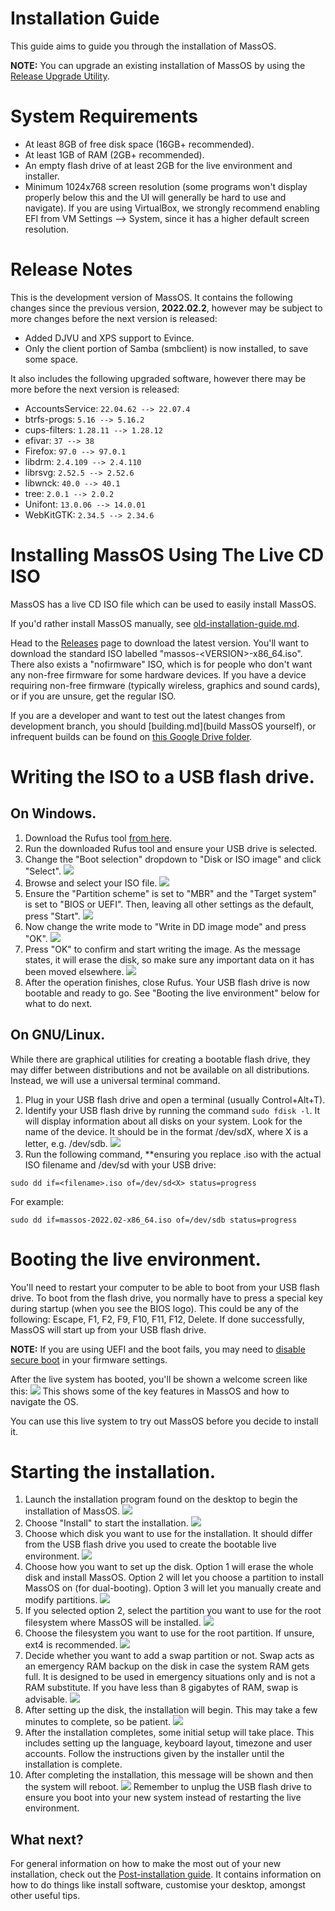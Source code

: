 # Installation Guide
This guide aims to guide you through the installation of MassOS.

**NOTE:** You can upgrade an existing installation of MassOS by using the [Release Upgrade Utility](https://github.com/TheSonicMaster/massos-upgrade).
# System Requirements
- At least 8GB of free disk space (16GB+ recommended).
- At least 1GB of RAM (2GB+ recommended).
- An empty flash drive of at least 2GB for the live environment and installer.
- Minimum 1024x768 screen resolution (some programs won't display properly below this and the UI will generally be hard to use and navigate). If you are using VirtualBox, we strongly recommend enabling EFI from VM Settings --> System, since it has a higher default screen resolution.

# Release Notes
This is the development version of MassOS. It contains the following changes since the previous version, **2022.02.2**, however may be subject to more changes before the next version is released:

- Added DJVU and XPS support to Evince.
- Only the client portion of Samba (smbclient) is now installed, to save some space.

It also includes the following upgraded software, however there may be more before the next version is released:

- AccountsService: `22.04.62 --> 22.07.4`
- btrfs-progs: `5.16 --> 5.16.2`
- cups-filters: `1.28.11 --> 1.28.12`
- efivar: `37 --> 38`
- Firefox: `97.0 --> 97.0.1`
- libdrm: `2.4.109 --> 2.4.110`
- librsvg: `2.52.5 --> 2.52.6`
- libwnck: `40.0 --> 40.1`
- tree: `2.0.1 --> 2.0.2`
- Unifont: `13.0.06 --> 14.0.01`
- WebKitGTK: `2.34.5 --> 2.34.6`

# Installing MassOS Using The Live CD ISO
MassOS has a live CD ISO file which can be used to easily install MassOS.

If you'd rather install MassOS manually, see [old-installation-guide.md](old-installation-guide.md).

Head to the [Releases](https://github.com/MassOS-Linux/MassOS/releases) page to download the latest version. You'll want to download the standard ISO labelled "massos-\<VERSION\>-x86_64.iso". There also exists a "nofirmware" ISO, which is for people who don't want any non-free firmware for some hardware devices. If you have a device requiring non-free firmware (typically wireless, graphics and sound cards), or if you are unsure, get the regular ISO.

If you are a developer and want to test out the latest changes from development branch, you should [building.md](build MassOS yourself), or infrequent builds can be found on [this Google Drive folder](https://go.thesonicmaster.net/qk9).
# Writing the ISO to a USB flash drive.
## On Windows.
1. Download the Rufus tool [from here](https://rufus.ie).
2. Run the downloaded Rufus tool and ensure your USB drive is selected.
3. Change the "Boot selection" dropdown to "Disk or ISO image" and click "Select".
![](screenshots/rufus1.png)
4. Browse and select your ISO file.
![](screenshots/rufus2.png)
5. Ensure the "Partition scheme" is set to "MBR" and the "Target system" is set to "BIOS or UEFI". Then, leaving all other settings as the default, press "Start".
![](screenshots/rufus3.png)
6. Now change the write mode to "Write in DD image mode" and press "OK".
![](screenshots/rufus4.png)
7. Press "OK" to confirm and start writing the image. As the message states, it will erase the disk, so make sure any important data on it has been moved elsewhere.
![](screenshots/rufus5.png)
8. After the operation finishes, close Rufus. Your USB flash drive is now bootable and ready to go. See "Booting the live environment" below for what to do next.

## On GNU/Linux.
While there are graphical utilities for creating a bootable flash drive, they may differ between distributions and not be available on all distributions. Instead, we will use a universal terminal command.

1. Plug in your USB flash drive and open a terminal (usually Control+Alt+T).
2. Identify your USB flash drive by running the command `sudo fdisk -l`. It will display information about all disks on your system. Look for the name of the device. It should be in the format /dev/sdX, where X is a letter, e.g. /dev/sdb.
![](screenshots/fdisk-identify.png)
3. Run the following command, **ensuring you replace <filename>.iso with the actual ISO filename and /dev/sd<X> with your USB drive:
```
sudo dd if=<filename>.iso of=/dev/sd<X> status=progress
```
For example:
```
sudo dd if=massos-2022.02-x86_64.iso of=/dev/sdb status=progress
```
# Booting the live environment.
You'll need to restart your computer to be able to boot from your USB flash drive. To boot from the flash drive, you normally have to press a special key during startup (when you see the BIOS logo). This could be any of the following: Escape, F1, F2, F9, F10, F11, F12, Delete. If done successfully, MassOS will start up from your USB flash drive.

**NOTE:** If you are using UEFI and the boot fails, you may need to [disable secure boot](https://www.rodsbooks.com/efi-bootloaders/secureboot.html#disable) in your firmware settings.

After the live system has booted, you'll be shown a welcome screen like this:
![](screenshots/welcome-screen.png)
This shows some of the key features in MassOS and how to navigate the OS.

You can use this live system to try out MassOS before you decide to install it.
# Starting the installation.
1. Launch the installation program found on the desktop to begin the installation of MassOS.
![](screenshots/installer-desktop-icon.png)
2. Choose "Install" to start the installation.
![](screenshots/installer-main-menu.png)
3. Choose which disk you want to use for the installation. It should differ from the USB flash drive you used to create the bootable live environment.
![](screenshots/installer-disk-select.png)
4. Choose how you want to set up the disk. Option 1 will erase the whole disk and install MassOS. Option 2 will let you choose a partition to install MassOS on (for dual-booting). Option 3 will let you manually create and modify partitions.
![](screenshots/installer-disk-setup.png)
5. If you selected option 2, select the partition you want to use for the root filesystem where MassOS will be installed.
![](screenshots/installer-disk-setup-2.png)
6. Choose the filesystem you want to use for the root partition. If unsure, ext4 is recommended.
![](screenshots/installer-filesystem.png)
7. Decide whether you want to add a swap partition or not. Swap acts as an emergency RAM backup on the disk in case the system RAM gets full. It is designed to be used in emergency situations only and is not a RAM substitute. If you have less than 8 gigabytes of RAM, swap is advisable.
![](screenshots/installer-swap.png)
8. After setting up the disk, the installation will begin. This may take a few minutes to complete, so be patient.
![](screenshots/installer-progress.png)
9. After the installation completes, some initial setup will take place. This includes setting up the language, keyboard layout, timezone and user accounts. Follow the instructions given by the installer until the installation is complete.
10. After completing the installation, this message will be shown and then the system will reboot.
![](screenshots/installer-finished.png)
Remember to unplug the USB flash drive to ensure you boot into your new system instead of restarting the live environment.
## What next?
For general information on how to make the most out of your new installation, check out the [Post-installation guide](https://github.com/TheSonicMaster/MassOS/blob/main/postinst.md). It contains information on how to do things like install software, customise your desktop, amongst other useful tips.
